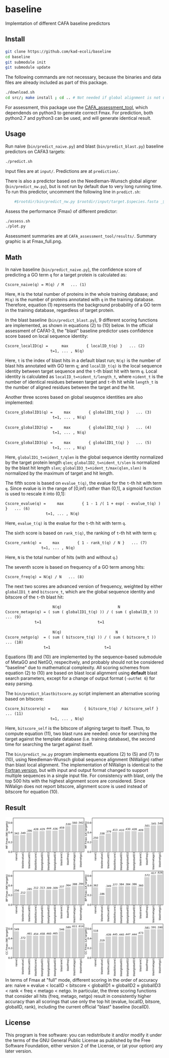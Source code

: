 # baseline #
Implemtation of different CAFA baseline predictors

## Install ##
```bash
git clone https://github.com/kad-ecoli/baseline
cd baseline
git submodule init
git submodule update
```

The following commands are not necessary, because the binaries and data files
are already included as part of this package.
```bash
./download.sh
cd src/; make install ; cd .. # Not needed if global alignment is not used.
```

For assessment, this package use the 
[CAFA_assessment_tool](https://github.com/ashleyzhou972/CAFA_assessment_tool),
which dependends on python3 to generate correct Fmax. For prediction, both
python2.7 and python3 can be used, and will generate identical result.

## Usage ##
Run naive (``bin/predict_naive.py``) and blast (``bin/predict_blast.py``)
baseline predictors on CAFA3 targets:
```bash
./predict.sh
```
Input files are at ``input/``. Predictions are at ``prediction/``.

There is also a predictor based on the Needleman-Wunsch global aligner 
(``bin/predict_nw.py``), but is not run by default due to very long running
time.  To run this predictor, uncomment the following line in ``predict.sh``:
```bash
    #$rootdir/bin/predict_nw.py $rootdir/input/target.$species.fasta _${species}_go.txt
```

Assess the performance (Fmax) of different predictor:
```bash
./assess.sh
./plot.py
```
Assessment summaries are at ``CAFA_assessment_tool/results/``.
Summary graphic is at Fmax_full.png.

## Math ##
In naive baseline (``bin/predict_naive.py``), the confidence score of
predicting a GO term ``q`` for a target protein is calculated as:
```
Cscore_naive(q) = M(q) / M   ... (1)
```
Here, ``M`` is the total number of proteins in the whole training database;
and ``M(q)`` is the number of proteins annotated with ``q`` in the training
database. Therefore, equation (1) represents the background probability
of a GO term in the training database, regardless of target protein.

In the blast baseline (``bin/predict_blast.py``), 9 different scoring functions
are implemented, as shown in equations (2) to (10) below. In the official
assessment of CAFA1-3, the "blast" baseline predictor uses confidence score
based on local sequence identity:
```
Cscore_localID(q) =      max        { localID_t(q) }   ... (2)
                    t=1, ... , N(q)
```
Here, ``t`` is the index of blast hits in a default blast run; ``N(q)`` is the
number of blast hits annotated with GO term ``q``; and ``localID_t(q)`` is the
local sequence identity between target sequence and the ``t``-th blast hit 
with term ``q``. Local identity is calculated as
``localID_t=nident_t/length_t``, where ``nident_t`` is the number of identical
residues between target and ``t``-th hit while ``length_t`` is the number of
aligned residues between the target and the hit.

Another three scores based on global seuqence identities are also implemented:
```
Cscore_globalID1(q) =     max        { globalID1_t(q) }   ... (3)
                     t=1, ... , N(q)

Cscore_globalID2(q) =     max        { globalID2_t(q) }   ... (4)
                     t=1, ... , N(q)

Cscore_globalID3(q) =     max        { globalID1_t(q) }   ... (5)
                     t=1, ... , N(q)
```
Here, ``globalID1_t=nident_t/qlen`` is the global sequence identity normalized
by the target protein length ``qlen``; ``globalID2_t=nident_t/slen`` is
normalized by the blast hit length ``slen``;
``globalID3_t=nident_t/max(qlen,slen)`` is normalized by the maximum of target
and hit length.

The fifth score is based on  ``evalue_t(q)``, the evalue for the ``t``-th hit 
with term ``q``.  Since evalue is in the range of [0,inf) rather than (0,1], a
sigmoid function is used to rescale it into (0,1]:
```
Cscore_evalue(q) =     max        { 1 - 1 /( 1 + exp( - evalue_t(q) ) }   ... (6)
                  t=1, ... , N(q)
```
Here, ``evalue_t(q)`` is the evalue for the ``t``-th hit with term ``q``.

The sixth score is based on ``rank_t(q)``, the ranking of ``t``-th hit with
term ``q``:
```
Cscore_rank(q) =     max        { 1 - rank_t(q) / N }   ... (7)
                t=1, ... , N(q)
```
Here, ``N`` is the total number of hits (with and without ``q``.)

The seventh score is based on frequency of a GO term among hits:
```
Cscore_freq(q) = N(q) / N   ... (8)
```

The next two scores are advanced version of frequency, weighted by either
``globalID1_t`` and ``bitscore_t``, which are the global sequence identity
and bitscore of the ``t``-th blast hit:
```
                     N(q)                         N
Cscore_metago(q) = ( sum ( globalID1_t(q) )) / ( sum ( globalID_t ))   ... (9)
		     t=1                         t=1

                     N(q)                        N
Cscore_netgo(q)  = ( sum ( bitscore_t(q) )) / ( sum ( bitscore_t ))   ... (10)
	             t=1                        t=1
```
Equations (9) and (10) are implemented by the sequence-based submodule of
MetaGO and NetGO, respecitvely, and probably should not be considered
"baseline" due to mathematical complexity. All scoring schemes from equation
(2) to (10) are based on blast local alignment using **default** blast search
parameters, except for a change of output format (``-outfmt 6``) for easy
parsing.

The ``bin/predict_blastbitscore.py`` script implement an alternative scoring
based on bitscore:
```
Cscore_bitscore(q) =     max       { bitscore_t(q) / bitscore_self }   ... (11)
                    t=1, ... , N(q)
```
Here, ``bitscore_self`` is the bitscore of aligning target to itself. Thus, to
compute equation (11), two blast runs are needed: once for searching the target
against the template database (i.e. training database), the second time for
searching the target against itself.

The ``bin/predict_nw.py`` program implements equations (2) to (5) and (7) to
(10), using Needleman-Wunsch global sequence alignment (NWalign) rather than
blast local alignment. The implementation of NWalign is identical to the 
[Fortran version](https://zhanglab.ccmb.med.umich.edu/NW-align/),
but with input and output format changed to support multiple sequences in a
single input file. For consistency with blast, only the top 500 hits with the
highest alignment score are considered. Since NWalign does not report bitscore,
alignment score is used instead of bitscore for equation (10).

## Result ##
![Fmax_full.png](Fmax_full.png?raw=true "Fmax_full.png")
In terms of Fmax at "full" mode, different scoring in the order of accuracy
are: naive ≈ evalue < localID < bitscore < globalID1 ≈ globalID2 ≈ globalID3
< rank < freq < metago < netgo. In particular, the three scoring functions that
consider all hits (freq, metago, netgo) result in consistently higher accuracy
than all scorings that use only the top hit (evalue, localID, bitsore,
globalID, rank), including the current official "blast" baseline (localID).

## License ##
This program is free software: you can redistribute it and/or modify
it under the terms of the GNU General Public License as published by
the Free Software Foundation, either version 2 of the License, or
(at your option) any later version.
